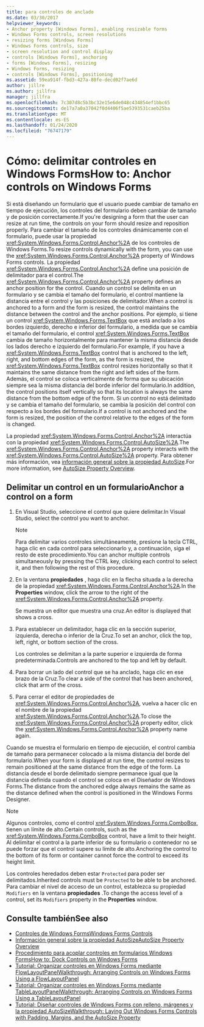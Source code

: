 ```yaml
---
title: para controles de anclado
ms.date: 03/30/2017
helpviewer_keywords:
- Anchor property [Windows Forms], enabling resizable forms
- Windows Forms controls, screen resolutions
- resizing forms [Windows Forms]
- Windows Forms controls, size
- screen resolution and control display
- controls [Windows Forms], anchoring
- forms [Windows Forms], resizing
- Windows Forms, resizing
- controls [Windows Forms], positioning
ms.assetid: 59ea914f-fbd3-427a-80fe-decd02f7ae6d
author: jillre
ms.author: jillfra
manager: jillfra
ms.openlocfilehash: 7c307d8c5b3bc32e15e6de048c434854ef1bbc65
ms.sourcegitcommit: de17a7a0a37042f0d4406f5ae5393531caeb25ba
ms.translationtype: MT
ms.contentlocale: es-ES
ms.lasthandoff: 01/24/2020
ms.locfileid: "76747179"
---
```

# <a name="how-to-anchor-controls-on-windows-forms"></a><span data-ttu-id="89422-102">Cómo: delimitar controles en Windows Forms</span><span class="sxs-lookup"><span data-stu-id="89422-102">How to: Anchor controls on Windows Forms</span></span>

<span data-ttu-id="89422-103">Si está diseñando un formulario que el usuario puede cambiar de tamaño en tiempo de ejecución, los controles del formulario deben cambiar de tamaño y de posición correctamente.</span><span class="sxs-lookup"><span data-stu-id="89422-103">If you're designing a form that the user can resize at run time, the controls on your form should resize and reposition properly.</span></span> <span data-ttu-id="89422-104">Para cambiar el tamaño de los controles dinámicamente con el formulario, puede usar la propiedad <xref:System.Windows.Forms.Control.Anchor%2A> de los controles de Windows Forms.</span><span class="sxs-lookup"><span data-stu-id="89422-104">To resize controls dynamically with the form, you can use the <xref:System.Windows.Forms.Control.Anchor%2A> property of Windows Forms controls.</span></span> <span data-ttu-id="89422-105">La propiedad <xref:System.Windows.Forms.Control.Anchor%2A> define una posición de delimitador para el control.</span><span class="sxs-lookup"><span data-stu-id="89422-105">The <xref:System.Windows.Forms.Control.Anchor%2A> property defines an anchor position for the control.</span></span> <span data-ttu-id="89422-106">Cuando un control se delimita en un formulario y se cambia el tamaño del formulario, el control mantiene la distancia entre el control y las posiciones de delimitador.</span><span class="sxs-lookup"><span data-stu-id="89422-106">When a control is anchored to a form and the form is resized, the control maintains the distance between the control and the anchor positions.</span></span> <span data-ttu-id="89422-107">Por ejemplo, si tiene un control <xref:System.Windows.Forms.TextBox> que está anclado a los bordes izquierdo, derecho e inferior del formulario, a medida que se cambia el tamaño del formulario, el control <xref:System.Windows.Forms.TextBox> cambia de tamaño horizontalmente para mantener la misma distancia desde los lados derecho e izquierdo del formulario.</span><span class="sxs-lookup"><span data-stu-id="89422-107">For example, if you have a <xref:System.Windows.Forms.TextBox> control that is anchored to the left, right, and bottom edges of the form, as the form is resized, the <xref:System.Windows.Forms.TextBox> control resizes horizontally so that it maintains the same distance from the right and left sides of the form.</span></span> <span data-ttu-id="89422-108">Además, el control se coloca verticalmente de forma que su ubicación siempre sea la misma distancia del borde inferior del formulario.</span><span class="sxs-lookup"><span data-stu-id="89422-108">In addition, the control positions itself vertically so that its location is always the same distance from the bottom edge of the form.</span></span> <span data-ttu-id="89422-109">Si un control no está delimitado y se cambia el tamaño del formulario, se cambia la posición del control con respecto a los bordes del formulario.</span><span class="sxs-lookup"><span data-stu-id="89422-109">If a control is not anchored and the form is resized, the position of the control relative to the edges of the form is changed.</span></span>

<span data-ttu-id="89422-110">La propiedad <xref:System.Windows.Forms.Control.Anchor%2A> interactúa con la propiedad <xref:System.Windows.Forms.Control.AutoSize%2A>.</span><span class="sxs-lookup"><span data-stu-id="89422-110">The <xref:System.Windows.Forms.Control.Anchor%2A> property interacts with the <xref:System.Windows.Forms.Control.AutoSize%2A> property.</span></span> <span data-ttu-id="89422-111">Para obtener más información, vea [información general sobre la propiedad AutoSize](autosize-property-overview.md).</span><span class="sxs-lookup"><span data-stu-id="89422-111">For more information, see [AutoSize Property Overview](autosize-property-overview.md).</span></span>

## <a name="anchor-a-control-on-a-form"></a><span data-ttu-id="89422-112">Delimitar un control en un formulario</span><span class="sxs-lookup"><span data-stu-id="89422-112">Anchor a control on a form</span></span>

1. <span data-ttu-id="89422-113">En Visual Studio, seleccione el control que quiere delimitar.</span><span class="sxs-lookup"><span data-stu-id="89422-113">In Visual Studio, select the control you want to anchor.</span></span>

    > [!NOTE]
    > <span data-ttu-id="89422-114">Para delimitar varios controles simultáneamente, presione la tecla CTRL, haga clic en cada control para seleccionarlo y, a continuación, siga el resto de este procedimiento.</span><span class="sxs-lookup"><span data-stu-id="89422-114">You can anchor multiple controls simultaneously by pressing the CTRL key, clicking each control to select it, and then following the rest of this procedure.</span></span>

2. <span data-ttu-id="89422-115">En la ventana **propiedades** , haga clic en la flecha situada a la derecha de la propiedad <xref:System.Windows.Forms.Control.Anchor%2A>.</span><span class="sxs-lookup"><span data-stu-id="89422-115">In the **Properties** window, click the arrow to the right of the <xref:System.Windows.Forms.Control.Anchor%2A> property.</span></span>

     <span data-ttu-id="89422-116">Se muestra un editor que muestra una cruz.</span><span class="sxs-lookup"><span data-stu-id="89422-116">An editor is displayed that shows a cross.</span></span>

3. <span data-ttu-id="89422-117">Para establecer un delimitador, haga clic en la sección superior, izquierda, derecha o inferior de la Cruz.</span><span class="sxs-lookup"><span data-stu-id="89422-117">To set an anchor, click the top, left, right, or bottom section of the cross.</span></span>

     <span data-ttu-id="89422-118">Los controles se delimitan a la parte superior e izquierda de forma predeterminada.</span><span class="sxs-lookup"><span data-stu-id="89422-118">Controls are anchored to the top and left by default.</span></span>

4. <span data-ttu-id="89422-119">Para borrar un lado del control que se ha anclado, haga clic en ese brazo de la Cruz.</span><span class="sxs-lookup"><span data-stu-id="89422-119">To clear a side of the control that has been anchored, click that arm of the cross.</span></span>

5. <span data-ttu-id="89422-120">Para cerrar el editor de propiedades de <xref:System.Windows.Forms.Control.Anchor%2A>, vuelva a hacer clic en el nombre de la propiedad <xref:System.Windows.Forms.Control.Anchor%2A>.</span><span class="sxs-lookup"><span data-stu-id="89422-120">To close the <xref:System.Windows.Forms.Control.Anchor%2A> property editor, click the <xref:System.Windows.Forms.Control.Anchor%2A> property name again.</span></span>

<span data-ttu-id="89422-121">Cuando se muestra el formulario en tiempo de ejecución, el control cambia de tamaño para permanecer colocado a la misma distancia del borde del formulario.</span><span class="sxs-lookup"><span data-stu-id="89422-121">When your form is displayed at run time, the control resizes to remain positioned at the same distance from the edge of the form.</span></span> <span data-ttu-id="89422-122">La distancia desde el borde delimitado siempre permanece igual que la distancia definida cuando el control se coloca en el Diseñador de Windows Forms.</span><span class="sxs-lookup"><span data-stu-id="89422-122">The distance from the anchored edge always remains the same as the distance defined when the control is positioned in the Windows Forms Designer.</span></span>

> [!NOTE]
> <span data-ttu-id="89422-123">Algunos controles, como el control <xref:System.Windows.Forms.ComboBox>, tienen un límite de alto.</span><span class="sxs-lookup"><span data-stu-id="89422-123">Certain controls, such as the <xref:System.Windows.Forms.ComboBox> control, have a limit to their height.</span></span> <span data-ttu-id="89422-124">Al delimitar el control a la parte inferior de su formulario o contenedor no se puede forzar que el control supere su límite de alto.</span><span class="sxs-lookup"><span data-stu-id="89422-124">Anchoring the control to the bottom of its form or container cannot force the control to exceed its height limit.</span></span>

<span data-ttu-id="89422-125">Los controles heredados deben estar `Protected` para poder ser delimitados.</span><span class="sxs-lookup"><span data-stu-id="89422-125">Inherited controls must be `Protected` to be able to be anchored.</span></span> <span data-ttu-id="89422-126">Para cambiar el nivel de acceso de un control, establezca su propiedad `Modifiers` en la ventana **propiedades** .</span><span class="sxs-lookup"><span data-stu-id="89422-126">To change the access level of a control, set its `Modifiers` property in the **Properties** window.</span></span>

## <a name="see-also"></a><span data-ttu-id="89422-127">Consulte también</span><span class="sxs-lookup"><span data-stu-id="89422-127">See also</span></span>

- [<span data-ttu-id="89422-128">Controles de Windows Forms</span><span class="sxs-lookup"><span data-stu-id="89422-128">Windows Forms Controls</span></span>](index.md)
- [<span data-ttu-id="89422-129">Información general sobre la propiedad AutoSize</span><span class="sxs-lookup"><span data-stu-id="89422-129">AutoSize Property Overview</span></span>](autosize-property-overview.md)
- [<span data-ttu-id="89422-130">Procedimiento para acoplar controles en formularios Windows Forms</span><span class="sxs-lookup"><span data-stu-id="89422-130">How to: Dock Controls on Windows Forms</span></span>](how-to-dock-controls-on-windows-forms.md)
- [<span data-ttu-id="89422-131">Tutorial: Organizar controles en Windows Forms mediante FlowLayoutPanel</span><span class="sxs-lookup"><span data-stu-id="89422-131">Walkthrough: Arranging Controls on Windows Forms Using a FlowLayoutPanel</span></span>](walkthrough-arranging-controls-on-windows-forms-using-a-flowlayoutpanel.md)
- [<span data-ttu-id="89422-132">Tutorial: Organizar controles en Windows Forms mediante TableLayoutPanel</span><span class="sxs-lookup"><span data-stu-id="89422-132">Walkthrough: Arranging Controls on Windows Forms Using a TableLayoutPanel</span></span>](walkthrough-arranging-controls-on-windows-forms-using-a-tablelayoutpanel.md)
- [<span data-ttu-id="89422-133">Tutorial: Diseñar controles de Windows Forms con relleno, márgenes y la propiedad AutoSize</span><span class="sxs-lookup"><span data-stu-id="89422-133">Walkthrough: Laying Out Windows Forms Controls with Padding, Margins, and the AutoSize Property</span></span>](windows-forms-controls-padding-autosize.md)
